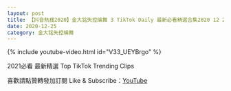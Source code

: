 ```yaml
---
layout: post
title: 【抖音熱搜2020】金大铭失控编舞 3 TikTok Daily 最新必看精選合集2020 12 25
date: 2020-12-25
category: 金大铭失控编舞
---
```


{% include youtube-video.html id="V33_UEYBrgo" %}

2021必看 最新精選 Top TikTok Trending Clips

喜歡請點贊轉發加訂閱 Like & Subscribe：[YouTube](https://www.youtube.com/channel/UCAoR7VcanIPd04uEq_GIylA/videos)

